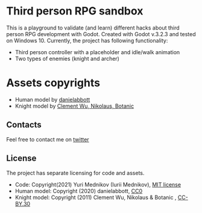 # Third person RPG sandbox

This is a playground to validate (and learn) different hacks about third person RPG development with Godot. Created with Godot v.3.2.3 and tested on Windows 10. Currently, the project has following functionality:

- Third person controller with a placeholder and idle/walk animation
- Two types of enemies (knight and archer)

# Assets copyrights

- Human model by [danielabbott](https://danielabbott.itch.io/human-with-walk-animation) 
- Knight model by [Clement Wu, Nikolaus, Botanic](https://opengameart.org/content/animated-knight)

## Contacts

Feel free to contact me on [twitter](https://www.twitter.com/iuriimednikov)

## License

The project has separate licensing for code and assets.

- Code: Copyright(2021) Yuri Mednikov (Iurii Mednikov), [MIT license](https://opensource.org/licenses/MIT)
- Human model: Copyright (2020) danielabbott, [CC0](https://creativecommons.org/share-your-work/public-domain/cc0/)
- Knight model: Copyright (2011) Clement Wu, Nikolaus & Botanic
, [CC-BY.30](https://creativecommons.org/licenses/by/3.0/)